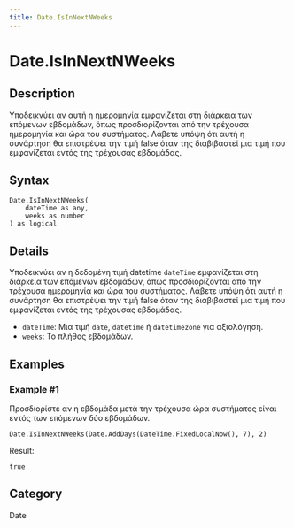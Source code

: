 ```yaml
---
title: Date.IsInNextNWeeks
---
```


# Date.IsInNextNWeeks


## Description

Υποδεικνύει αν αυτή η ημερομηνία εμφανίζεται στη διάρκεια των επόμενων εβδομάδων, όπως προσδιορίζονται από την τρέχουσα ημερομηνία και ώρα του συστήματος. Λάβετε υπόψη ότι αυτή η συνάρτηση θα επιστρέψει την τιμή false όταν της διαβιβαστεί μια τιμή που εμφανίζεται εντός της τρέχουσας εβδομάδας.


## Syntax

```powerquery
Date.IsInNextNWeeks(
    dateTime as any,
    weeks as number
) as logical
```


## Details

Υποδεικνύει αν η δεδομένη τιμή datetime <code>dateTime</code> εμφανίζεται στη διάρκεια των επόμενων εβδομάδων, όπως προσδιορίζονται από την τρέχουσα ημερομηνία και ώρα του συστήματος. Λάβετε υπόψη ότι αυτή η συνάρτηση θα επιστρέψει την τιμή false όταν της διαβιβαστεί μια τιμή που εμφανίζεται εντός της τρέχουσας εβδομάδας.      <ul>      <li><code>dateTime</code>: Μια τιμή <code>date</code>, <code>datetime</code> ή <code>datetimezone</code> για αξιολόγηση.</li>      <li><code>weeks</code>: Το πλήθος εβδομάδων.</li>      </ul>


## Examples

### Example #1 
Προσδιορίστε αν η εβδομάδα μετά την τρέχουσα ώρα συστήματος είναι εντός των επόμενων δύο εβδομάδων.
```powerquery
Date.IsInNextNWeeks(Date.AddDays(DateTime.FixedLocalNow(), 7), 2)
```

Result: 
```powerquery
true
```




## Category
Date
